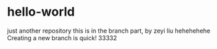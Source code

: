 # hello-world
just another repository
this is in the branch part, by zeyi liu
hehehehehe
Creating a new branch is quick!
33332
